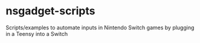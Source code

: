 # nsgadget-scripts
Scripts/examples to automate inputs in Nintendo Switch games by plugging in a Teensy into a Switch
